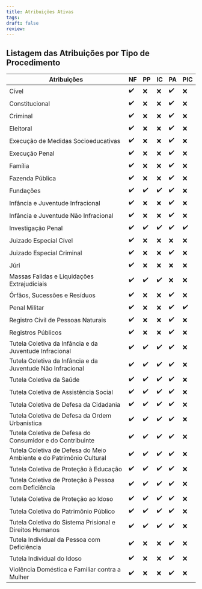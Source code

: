 ```yaml
---
title: Atribuições Ativas
tags: 
draft: false
review:
---
```

## Listagem das Atribuições por Tipo de Procedimento

| Atribuições                                                         | NF  | PP  | IC  | PA  | PIC |
| ------------------------------------------------------------------- | --- | --- | --- | --- | --- |
| Cível                                                               | ✔️  | ❌   | ❌   | ✔️  | ❌   |
| Constitucional                                                      | ✔️  | ❌   | ❌   | ✔️  | ❌   |
| Criminal                                                            | ✔️  | ❌   | ❌   | ✔️  | ❌   |
| Eleitoral                                                           | ✔️  | ❌   | ❌   | ✔️  | ❌   |
| Execução de Medidas Socioeducativas                                 | ✔️  | ❌   | ❌   | ✔️  | ❌   |
| Execução Penal                                                      | ✔️  | ❌   | ❌   | ✔️  | ❌   |
| Família                                                             | ✔️  | ❌   | ❌   | ✔️  | ❌   |
| Fazenda Pública                                                     | ✔️  | ❌   | ❌   | ✔️  | ❌   |
| Fundações                                                           | ✔️  | ✔️  | ✔️  | ✔️  | ❌   |
| Infância e Juventude Infracional                                    | ✔️  | ❌   | ❌   | ✔️  | ❌   |
| Infância e Juventude Não Infracional                                | ✔️  | ❌   | ❌   | ✔️  | ❌   |
| Investigação Penal                                                  | ✔️  | ✔️  | ✔️  | ✔️  | ✔️  |
| Juizado Especial Cível                                              | ✔️  | ❌   | ❌   | ❌   | ❌   |
| Juizado Especial Criminal                                           | ✔️  | ❌   | ❌   | ✔️  | ❌   |
| Júri                                                                | ✔️  | ❌   | ❌   | ❌   | ❌   |
| Massas Falidas e Liquidações Extrajudiciais                         | ✔️  | ✔️  | ✔️  | ❌   | ❌   |
| Órfãos, Sucessões e Resíduos                                        | ✔️  | ❌   | ❌   | ✔️  | ❌   |
| Penal Militar                                                       | ✔️  | ❌   | ❌   | ✔️  | ✔️  |
| Registro Civil de Pessoas Naturais                                  | ✔️  | ❌   | ❌   | ✔️  | ❌   |
| Registros Públicos                                                  | ✔️  | ❌   | ❌   | ✔️  | ❌   |
| Tutela Coletiva da Infância e da Juventude Infracional              | ✔️  | ✔️  | ✔️  | ✔️  | ❌   |
| Tutela Coletiva da Infância e da Juventude Não Infracional          | ✔️  | ✔️  | ✔️  | ✔️  | ❌   |
| Tutela Coletiva da Saúde                                            | ✔️  | ✔️  | ✔️  | ✔️  | ❌   |
| Tutela Coletiva de Assistência Social                               | ✔️  | ✔️  | ✔️  | ✔️  | ❌   |
| Tutela Coletiva de Defesa da Cidadania                              | ✔️  | ✔️  | ✔️  | ✔️  | ❌   |
| Tutela Coletiva de Defesa da Ordem Urbanística                      | ✔️  | ✔️  | ✔️  | ✔️  | ❌   |
| Tutela Coletiva de Defesa do Consumidor e do Contribuinte           | ✔️  | ✔️  | ✔️  | ✔️  | ❌   |
| Tutela Coletiva de Defesa do Meio Ambiente e do Patrimônio Cultural | ✔️  | ✔️  | ✔️  | ✔️  | ❌   |
| Tutela Coletiva de Proteção à Educação                              | ✔️  | ✔️  | ✔️  | ✔️  | ❌   |
| Tutela Coletiva de Proteção à Pessoa com Deficiência                | ✔️  | ✔️  | ✔️  | ✔️  | ❌   |
| Tutela Coletiva de Proteção ao Idoso                                | ✔️  | ✔️  | ✔️  | ✔️  | ❌   |
| Tutela Coletiva do Patrimônio Público                               | ✔️  | ✔️  | ✔️  | ✔️  | ❌   |
| Tutela Coletiva do Sistema Prisional e Direitos Humanos             | ✔️  | ✔️  | ✔️  | ✔️  | ❌   |
| Tutela Individual da Pessoa com Deficiência                         | ✔️  | ❌   | ❌   | ✔️  | ❌   |
| Tutela Individual do Idoso                                          | ✔️  | ❌   | ❌   | ✔️  | ❌   |
| Violência Doméstica e Familiar contra a Mulher                      | ✔️  | ❌   | ❌   | ✔️  | ❌   |


